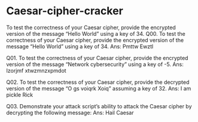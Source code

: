 # Caesar-cipher-cracker
To test the correctness of your Caesar cipher, provide the encrypted version of the message “Hello World” using a key of 34.
Q00. To test the correctness of your Caesar cipher, provide the encrypted version of the message “Hello World” using a key of 34.
Ans: Pmttw Ewztl


Q01. To test the correctness of your Caesar cipher, provide the encrypted version of the message “Network cybersecurity” using a key of -5.
Ans: Izorjmf xtwzmnzxpmdot


Q02. To test the correctness of your Caesar cipher, provide the decrypted version of the message “O gs voiqrk Xoiq” assuming a key of 32.
Ans: I am pickle Rick


Q03. Demonstrate your attack script’s ability to attack the Caesar cipher by decrypting the following message:
Ans: Hail Caesar
